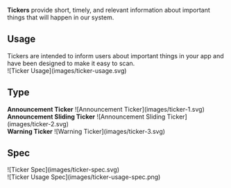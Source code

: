 **Tickers** provide short, timely, and relevant information about important things that will happen in our system.

## Usage
<div data-insert-component="ImageGrid">
  <div class="mb-16">
    Tickers are intended to inform users about important things in your app and have been designed to make it easy to scan.
  </div>
  <div class="img-block">
    ![Ticker Usage](images/ticker-usage.svg)
  </div>
</div>

## Type

<div data-insert-component="ImageGrid">
  <div class="img-block">
     <b class="display-block mb-16">Announcement Ticker</b>
    ![Announcement Ticker](images/ticker-1.svg)
  </div>
  <div class="img-block">
     <b class="display-block mb-16">Announcement Sliding Ticker</b>
    ![Announcement Sliding Ticker](images/ticker-2.svg)
  </div>
  <div class="img-block">
     <b class="display-block mb-16">Warning Ticker</b>
    ![Warning Ticker](images/ticker-3.svg)
  </div>
</div>

## Spec

<div data-insert-component="ImageGrid">
  <div class="img-block">
    ![Ticker Spec](images/ticker-spec.svg)
    <div class="img-width-initial mt-16">
      ![Ticker Usage Spec](images/ticker-usage-spec.png)
    </div>
  </div>
  <div>
  </div>
  <div>
  </div>
</div>
